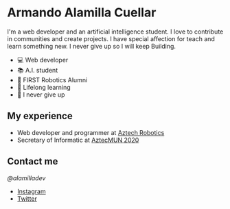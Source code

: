# Armando Alamilla Cuellar

I'm a web developer and an artificial intelligence student.
I love to contribute in communities and create projects. I have special affection for teach and learn something new.
I never give up so I will keep Building.

- 💻 Web developer
- 📚 A.I. student
- 🤖 FIRST Robotics Alumni
- 🚀 Lifelong learning
- 💪 I never give up


## My experience
- Web developer and programmer at [Aztech Robotics](https://www.facebook.com/aztechrobotics/)
- Secretary of Informatic at [AztecMUN 2020](https://www.facebook.com/AZTECMUN2020/)


## Contact me
*@alamilladev*
- [Instagram](https://www.instagram.com/alamilladev/)
- [Twitter](https://twitter.com/alamilladev)
